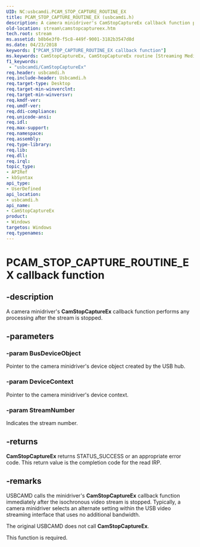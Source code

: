 ```yaml
---
UID: NC:usbcamdi.PCAM_STOP_CAPTURE_ROUTINE_EX
title: PCAM_STOP_CAPTURE_ROUTINE_EX (usbcamdi.h)
description: A camera minidriver's CamStopCaptureEx callback function performs any processing after the stream is stopped.
old-location: stream\camstopcaptureex.htm
tech.root: stream
ms.assetid: b8b6e3f0-f5c8-449f-9001-3182b3547d8d
ms.date: 04/23/2018
keywords: ["PCAM_STOP_CAPTURE_ROUTINE_EX callback function"]
ms.keywords: CamStopCaptureEx, CamStopCaptureEx routine [Streaming Media Devices], PCAM_STOP_CAPTURE_ROUTINE_EX, stream.camstopcaptureex, usbcamdi/CamStopCaptureEx, usbcmdpr_ce30ba35-3109-454c-bef4-30ff5d6805de.xml
f1_keywords:
 - "usbcamdi/CamStopCaptureEx"
req.header: usbcamdi.h
req.include-header: Usbcamdi.h
req.target-type: Desktop
req.target-min-winverclnt: 
req.target-min-winversvr: 
req.kmdf-ver: 
req.umdf-ver: 
req.ddi-compliance: 
req.unicode-ansi: 
req.idl: 
req.max-support: 
req.namespace: 
req.assembly: 
req.type-library: 
req.lib: 
req.dll: 
req.irql: 
topic_type:
- APIRef
- kbSyntax
api_type:
- UserDefined
api_location:
- usbcamdi.h
api_name:
- CamStopCaptureEx
product:
- Windows
targetos: Windows
req.typenames: 
---
```


# PCAM_STOP_CAPTURE_ROUTINE_EX callback function


## -description


A camera minidriver's <b>CamStopCaptureEx</b> callback function performs any processing after the stream is stopped.


## -parameters




### -param BusDeviceObject

Pointer to the camera minidriver's device object created by the USB hub.


### -param DeviceContext

Pointer to the camera minidriver's device context.


### -param StreamNumber

Indicates the stream number.


## -returns



<b>CamStopCaptureEx</b> returns STATUS_SUCCESS or an appropriate error code. This return value is the completion code for the read IRP.




## -remarks



USBCAMD calls the minidriver's <b>CamStopCaptureEx</b> callback function immediately after the isochronous video stream is stopped. Typically, a camera minidriver selects an alternate setting within the USB video streaming interface that uses no additional bandwidth.

The original USBCAMD does not call <b>CamStopCaptureEx</b>.

This function is required.



